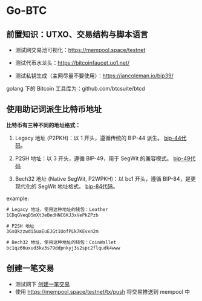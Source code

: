 # Go-BTC

## 前置知识：UTXO、交易结构与脚本语言

- 测试网交易池可视化：https://mempool.space/testnet

- 测试代币水龙头：https://bitcoinfaucet.uo1.net/

- 测试私钥生成（主网尽量不要使用）：https://iancoleman.io/bip39/

golang 下的 Bitcoin 工具库为：github.com/btcsuite/btcd

## 使用助记词派生比特币地址

**比特币有三种不同的地址格式：**

1. Legacy 地址 (P2PKH)：以 1 开头，遵循传统的 BIP-44 派生。 [bip-44代码](account/bip-44/main.go)。

2. P2SH 地址：以 3 开头，遵循 BIP-49，用于 SegWit 的兼容模式。 [bip-49代码](account/bip-49/main.go)

3. Bech32 地址 (Native SegWit, P2WPKH)：以 bc1 开头，遵循 BIP-84，是更现代化的 SegWit 地址格式。 [bip-84代码](account/bip-84/main.go)。

example:

``` txt
# Legacy 地址，使用这种地址的钱包：Leather
1CDqGVeqD5mXt3eBedHNC6KJ3xVePkZPzb

# P2SH 地址
3GsQkzzwdi5uaEuEJGt1UofPLk7KEvxn2m

# Bech32 地址，使用这种地址的钱包：CoinWallet
bc1qz66uxud3kv3s79ddpnkyj3s2spc2flqudk4www
```

## 创建一笔交易

- 测试网下 [创建一笔交易](transaction/main.go)
- 使用 https://mempool.space/testnet/tx/push 将交易推送到 mempool 中
